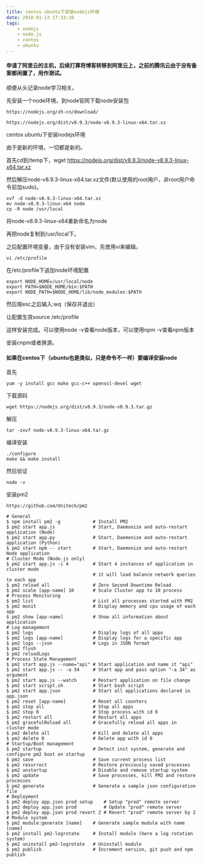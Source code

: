 ```yaml
---
title: centos ubuntu下安装nodejs环境
date: 2018-01-13 17:33:18
tags:
	- nodejs
	- node.js
	- centos
	- ubuntu
---
```


#### 申请了阿里云的主机，后续打算将博客转移到阿里云上，之前的腾讯云由于没有备案都闲置了，用作测试。

顺便从头记录node学习相关。

先安装一个node环境，到node官网下载node安装包
```
https://nodejs.org/zh-cn/download/
```
```
https://nodejs.org/dist/v8.9.3/node-v8.9.3-linux-x64.tar.xz
```
<!-- more -->

centos ubuntu下安装nodejs环境

由于是新的环境，一切都是新的。

首先cd到/temp下，wget https://nodejs.org/dist/v8.9.3/node-v8.9.3-linux-x64.tar.xz

然后解压node-v8.9.3-linux-x64.tar.xz文件(默认使用的root用户，非root用户命令前加sudo)。


```
xvf -d node-v8.9.3-linux-x64.tar.xz
mv node-v8.9.3-linux-x64 node
cp -R node /usr/local
```

将node-v8.9.3-linux-x64重新命名为node


再把node复制到/usr/local下。

之后配置环境变量，由于没有安装vim，先使用vi来编辑，

```
vi /etc/profile
```

在/etc/profile下追加node环境配置


```
export NODE_HOME=/usr/local/node
export PATH=$NODE_HOME/bin:$PATH
export NODE_PATH=$NODE_HOME/lib/node_modules:$PATH
```

然后按esc之后输入:wq（保存并退出）

让配置生效source /etc/profile

这样安装完成。可以使用node -v查看node版本，可以使用npm -v查看npm版本

安装cnpm或者换源。

#### 如果在centos下（ubuntu也是类似，只是命令不一样）要编译安装node

首先


```
yum -y install gcc make gcc-c++ openssl-devel wget
```

下载源码

```
wget https://nodejs.org/dist/v8.9.3/node-v8.9.3.tar.gz
```

解压
```
tar -zxvf node-v8.9.3-linux-x64.tar.gz
```

编译安装

```
./configure
make && make install
```
然后验证


```
node -v
```

安装pm2
```
https://github.com/Unitech/pm2
```


```
# General
$ npm install pm2 -g            # Install PM2
$ pm2 start app.js              # Start, Daemonize and auto-restart application (Node)
$ pm2 start app.py              # Start, Daemonize and auto-restart application (Python)
$ pm2 start npm -- start        # Start, Daemonize and auto-restart Node application
# Cluster Mode (Node.js only)
$ pm2 start app.js -i 4         # Start 4 instances of application in cluster mode
                                # it will load balance network queries to each app
$ pm2 reload all                # Zero Second Downtime Reload
$ pm2 scale [app-name] 10       # Scale Cluster app to 10 process
# Process Monitoring
$ pm2 list                      # List all processes started with PM2
$ pm2 monit                     # Display memory and cpu usage of each app
$ pm2 show [app-name]           # Show all information about application
# Log management
$ pm2 logs                      # Display logs of all apps
$ pm2 logs [app-name]           # Display logs for a specific app
$ pm2 logs --json               # Logs in JSON format
$ pm2 flush
$ pm2 reloadLogs
# Process State Management
$ pm2 start app.js --name="api" # Start application and name it "api"
$ pm2 start app.js -- -a 34     # Start app and pass option "-a 34" as argument
$ pm2 start app.js --watch      # Restart application on file change
$ pm2 start script.sh           # Start bash script
$ pm2 start app.json            # Start all applications declared in app.json
$ pm2 reset [app-name]          # Reset all counters
$ pm2 stop all                  # Stop all apps
$ pm2 stop 0                    # Stop process with id 0
$ pm2 restart all               # Restart all apps
$ pm2 gracefulReload all        # Gracefully reload all apps in cluster mode
$ pm2 delete all                # Kill and delete all apps
$ pm2 delete 0                  # Delete app with id 0
# Startup/Boot management
$ pm2 startup                   # Detect init system, generate and configure pm2 boot on startup
$ pm2 save                      # Save current process list
$ pm2 resurrect                 # Restore previously saved processes
$ pm2 unstartup                 # Disable and remove startup system
$ pm2 update                    # Save processes, kill PM2 and restore processes
$ pm2 generate                  # Generate a sample json configuration file
# Deployment
$ pm2 deploy app.json prod setup    # Setup "prod" remote server
$ pm2 deploy app.json prod          # Update "prod" remote server
$ pm2 deploy app.json prod revert 2 # Revert "prod" remote server by 2
# Module system
$ pm2 module:generate [name]    # Generate sample module with name [name]
$ pm2 install pm2-logrotate     # Install module (here a log rotation system)
$ pm2 uninstall pm2-logrotate   # Uninstall module
$ pm2 publish                   # Increment version, git push and npm publish
```